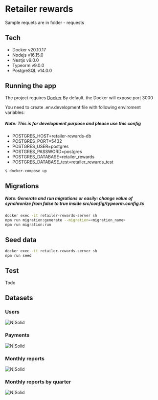 # Retailer rewards
Sample requets are in folder - requests

## Tech
* Docker v20.10.17
* Nodejs v16.15.0
* Nestjs v9.0.0
* Typeorm v9.0.0
* PostgreSQL v14.0.0 

## Running the app
The project requires [Docker](https://www.docker.com/)
By default, the Docker will expose port 3000

You need to create .env.development file with following enviroment variables:

##### Note: This is for development purpose and please use this config
* POSTGRES_HOST=retailer-rewards-db
* POSTGRES_PORT=5432
* POSTGRES_USER=postgres
* POSTGRES_PASSWORD=postgres
* POSTGRES_DATABASE=retailer_rewards
* POSTGRES_DATABASE_test=retailer_rewards_test

```sh
$ docker-compose up
```

## Migrations
##### Note: Generate and run migrations or easily: change value of synchronize from false to true inside src/config/typeorm.config.ts

```sh
docker exec -it retailer-rewards-server sh
npm run migration:generate --migration=<migration_name>
npm run migration:run
```

## Seed data

```sh
docker exec -it retailer-rewards-server sh
npm run seed
```

## Test

Todo

## Datasets
### Users
![N|Solid](https://i.postimg.cc/WzQNq7WB/users-data-set.png)

### Payments
![N|Solid](https://i.postimg.cc/P5dxWSrH/paymente-data-set.png)

### Monthly reports
![N|Solid](https://i.postimg.cc/c4xyT2YF/monthly-report-data-set.png)

### Monthly reports by quarter
![N|Solid](https://i.postimg.cc/Rhv8sJ3W/quarters-data-set.png)